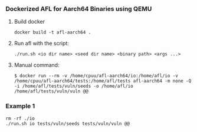 ### Dockerized AFL for Aarch64 Binaries using QEMU

1. Build docker
   ```
   docker build -t afl-aarch64 .
   ```

2. Run afl with the script:
   ```
   ./run.sh <io dir name> <seed dir name> <binary path> <args ...>
   ```
   
3. Manual command:
   ```
   $ docker run --rm -v /home/cpuu/afl-aarch64/io:/home/afl/io -v /home/cpuu/afl-aarch64/tests:/home/afl/tests afl-aarch64 -m none -Q -i /home/afl/tests/vuln/seeds -o /home/afl/io /home/afl/tests/vuln/vuln @@
   ```

### Example 1

```
rm -rf ./io
./run.sh io tests/vuln/seeds tests/vuln/vuln @@
```

